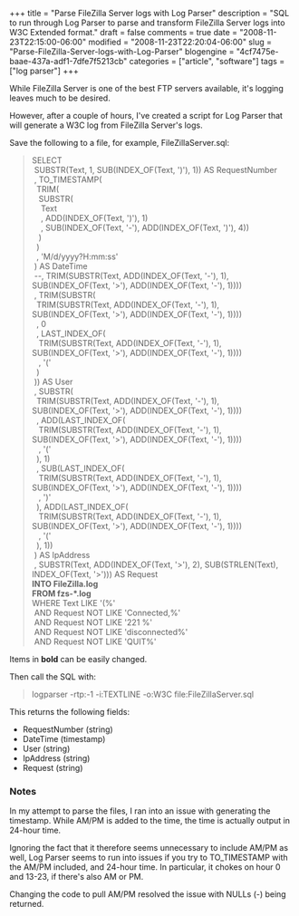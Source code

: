 +++
title = "Parse FileZilla Server logs with Log Parser"
description = "SQL to run through Log Parser to parse and transform FileZilla Server logs into W3C Extended format."
draft = false
comments = true
date = "2008-11-23T22:15:00-06:00"
modified = "2008-11-23T22:20:04-06:00"
slug = "Parse-FileZilla-Server-logs-with-Log-Parser"
blogengine = "4cf7475e-baae-437a-adf1-7dfe7f5213cb"
categories = ["article", "software"]
tags = ["log parser"]
+++

<p>
While FileZilla Server is one of the best FTP servers available, it&#39;s logging leaves much to be desired.
</p>
<p>
However, after a couple of hours, I&#39;ve created a script for Log Parser that will generate a W3C log from FileZilla Server&#39;s logs.
</p>
<p>
Save the following to a file, for example, FileZillaServer.sql:
</p>
<blockquote>
	<p>
	SELECT<br />
	&nbsp;SUBSTR(Text, 1, SUB(INDEX_OF(Text, &#39;)&#39;), 1)) AS RequestNumber<br />
	&nbsp;, TO_TIMESTAMP(<br />
	&nbsp;&nbsp;TRIM(<br />
	&nbsp;&nbsp;&nbsp;SUBSTR(<br />
	&nbsp;&nbsp;&nbsp;&nbsp;Text<br />
	&nbsp;&nbsp;&nbsp;&nbsp;, ADD(INDEX_OF(Text, &#39;)&#39;), 1)<br />
	&nbsp;&nbsp;&nbsp;&nbsp;, SUB(INDEX_OF(Text, &#39;-&#39;), ADD(INDEX_OF(Text, &#39;)&#39;), 4))<br />
	&nbsp;&nbsp;&nbsp;)<br />
	&nbsp;&nbsp;)<br />
	&nbsp;&nbsp;, &#39;M/d/yyyy?H:mm:ss&#39;<br />
	&nbsp;) AS DateTime<br />
	&nbsp;--, TRIM(SUBSTR(Text, ADD(INDEX_OF(Text, &#39;-&#39;), 1), SUB(INDEX_OF(Text, &#39;&gt;&#39;), ADD(INDEX_OF(Text, &#39;-&#39;), 1))))<br />
	&nbsp;, TRIM(SUBSTR(<br />
	&nbsp;&nbsp;TRIM(SUBSTR(Text, ADD(INDEX_OF(Text, &#39;-&#39;), 1), SUB(INDEX_OF(Text, &#39;&gt;&#39;), ADD(INDEX_OF(Text, &#39;-&#39;), 1))))<br />
	&nbsp;&nbsp;, 0<br />
	&nbsp;&nbsp;, LAST_INDEX_OF(<br />
	&nbsp;&nbsp;&nbsp;TRIM(SUBSTR(Text, ADD(INDEX_OF(Text, &#39;-&#39;), 1), SUB(INDEX_OF(Text, &#39;&gt;&#39;), ADD(INDEX_OF(Text, &#39;-&#39;), 1))))<br />
	&nbsp;&nbsp;&nbsp;, &#39;(&#39;<br />
	&nbsp;&nbsp;)<br />
	&nbsp;)) AS User<br />
	&nbsp;, SUBSTR(<br />
	&nbsp;&nbsp;TRIM(SUBSTR(Text, ADD(INDEX_OF(Text, &#39;-&#39;), 1), SUB(INDEX_OF(Text, &#39;&gt;&#39;), ADD(INDEX_OF(Text, &#39;-&#39;), 1))))<br />
	&nbsp;&nbsp;, ADD(LAST_INDEX_OF(<br />
	&nbsp;&nbsp;&nbsp;TRIM(SUBSTR(Text, ADD(INDEX_OF(Text, &#39;-&#39;), 1), SUB(INDEX_OF(Text, &#39;&gt;&#39;), ADD(INDEX_OF(Text, &#39;-&#39;), 1))))<br />
	&nbsp;&nbsp;&nbsp;, &#39;(&#39;<br />
	&nbsp;&nbsp;), 1)<br />
	&nbsp;&nbsp;, SUB(LAST_INDEX_OF(<br />
	&nbsp;&nbsp;&nbsp;TRIM(SUBSTR(Text, ADD(INDEX_OF(Text, &#39;-&#39;), 1), SUB(INDEX_OF(Text, &#39;&gt;&#39;), ADD(INDEX_OF(Text, &#39;-&#39;), 1))))<br />
	&nbsp;&nbsp;&nbsp;, &#39;)&#39;<br />
	&nbsp;&nbsp;), ADD(LAST_INDEX_OF(<br />
	&nbsp;&nbsp;&nbsp;TRIM(SUBSTR(Text, ADD(INDEX_OF(Text, &#39;-&#39;), 1), SUB(INDEX_OF(Text, &#39;&gt;&#39;), ADD(INDEX_OF(Text, &#39;-&#39;), 1))))<br />
	&nbsp;&nbsp;&nbsp;, &#39;(&#39;<br />
	&nbsp;&nbsp;), 1))<br />
	&nbsp;) AS IpAddress<br />
	&nbsp;, SUBSTR(Text, ADD(INDEX_OF(Text, &#39;&gt;&#39;), 2), SUB(STRLEN(Text), INDEX_OF(Text, &#39;&gt;&#39;))) AS Request<br />
	<strong>INTO FileZilla.log</strong><br />
	<strong>FROM fzs-*.log</strong><br />
	WHERE Text LIKE &#39;(%&#39;<br />
	&nbsp;AND Request NOT LIKE &#39;Connected,%&#39;<br />
	&nbsp;AND Request NOT LIKE &#39;221 %&#39;<br />
	&nbsp;AND Request NOT LIKE &#39;disconnected%&#39;<br />
	&nbsp;AND Request NOT LIKE &#39;QUIT%&#39;
	</p>
</blockquote>
<p>
Items in <strong>bold</strong> can be easily changed.
</p>
<p>
Then call the SQL with:
</p>
<blockquote>
	<p>
	logparser -rtp:-1 -i:TEXTLINE -o:W3C file:FileZillaServer.sql
	</p>
</blockquote>
<p>
This returns the following fields:
</p>
<ul>
	<li>
	<div>
	RequestNumber (string)
	</div>
	</li>
	<li>
	<div>
	DateTime (timestamp)
	</div>
	</li>
	<li>
	<div>
	User (string)
	</div>
	</li>
	<li>
	<div>
	IpAddress (string)
	</div>
	</li>
	<li>
	<div>
	Request (string)
	</div>
	</li>
</ul>
<h3>Notes</h3>
<p>
In my attempt to parse the files, I ran into an issue with generating the timestamp. While AM/PM is added to the time,&nbsp;the time is actually&nbsp;output in 24-hour time.
</p>
<p>
Ignoring the fact that it therefore seems unnecessary to include AM/PM as well, Log Parser seems to run into issues if you try to TO_TIMESTAMP with the AM/PM included, and 24-hour time. In particular, it chokes on hour 0 and 13-23, if there&#39;s also AM or PM.
</p>
<p>
Changing the code to pull AM/PM resolved the issue with NULLs (-) being returned.
</p>

